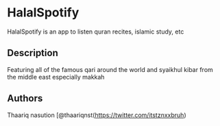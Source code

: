 # HalalSpotify

HalalSpotify is an app to listen quran recites, islamic study, etc

## Description

Featuring all of the famous qari around the world and syaikhul kibar from the middle east especially makkah


## Authors

Thaariq nasution
[@thaariqnst(https://twitter.com/itstznxxbruh)

